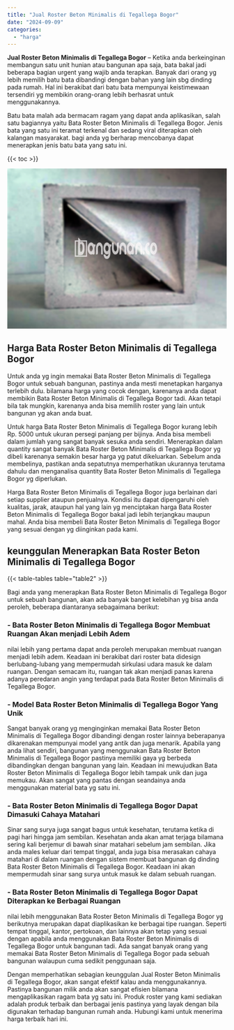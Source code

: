 ```yaml
---
title: "Jual Roster Beton Minimalis di Tegallega Bogor"
date: "2024-09-09"
categories: 
  - "harga"
---
```


**Jual Roster Beton Minimalis di Tegallega Bogor** – Ketika anda berkeinginan membangun satu unit hunian atau bangunan apa saja, bata bakal jadi beberapa bagian urgent yang wajib anda terapkan. Banyak dari orang yg lebih memilih batu bata dibandingi dengan bahan yang lain sbg dinding pada rumah. Hal ini berakibat dari batu bata mempunyai keistimewaan tersendiri yg membikin orang-orang lebih berhasrat untuk menggunakannya.

Batu bata malah ada bermacam ragam yang dapat anda aplikasikan, salah satu bagiannya yaitu Bata Roster Beton Minimalis di Tegallega Bogor. Jenis bata yang satu ini teramat terkenal dan sedang viral diterapkan oleh kalangan masyarakat. bagi anda yg berharap mencobanya dapat menerapkan jenis batu bata yang satu ini.

{{< toc >}}

![Jual Roster Beton Minimalis di Tegallega Bogor](/images/bata-roster-minimalis-05.png)

## Harga Bata Roster Beton Minimalis di Tegallega Bogor

Untuk anda yg ingin memakai Bata Roster Beton Minimalis di Tegallega Bogor untuk sebuah bangunan, pastinya anda mesti menetapkan harganya terlebih dulu. bilamana harga yang cocok dengan, karenanya anda dapat membikin Bata Roster Beton Minimalis di Tegallega Bogor tadi. Akan tetapi bila tak mungkin, karenanya anda bisa memilih roster yang lain untuk bangunan yg akan anda buat.

Untuk harga Bata Roster Beton Minimalis di Tegallega Bogor kurang lebih Rp. 5000 untuk ukuran persegi panjang per bijinya. Anda bisa membeli dalam jumlah yang sangat banyak sesuka anda sendiri. Menerapkan dalam quantity sangat banyak Bata Roster Beton Minimalis di Tegallega Bogor yg dibeli karenanya semakin besar harga yg patut dikeluarkan. Sebelum anda membelinya, pastikan anda sepatutnya memperhatikan ukurannya terutama dahulu dan menganalisa quantity Bata Roster Beton Minimalis di Tegallega Bogor yg diperlukan.

Harga Bata Roster Beton Minimalis di Tegallega Bogor juga berlainan dari setiap supplier ataupun penjualnya. Kondisi itu dapat dipengaruhi oleh kualitas, jarak, ataupun hal yang lain yg menciptakan harga Bata Roster Beton Minimalis di Tegallega Bogor bakal jadi lebih terjangkau maupun mahal. Anda bisa membeli Bata Roster Beton Minimalis di Tegallega Bogor yang sesuai dengan yg diinginkan pada kami.

## keunggulan Menerapkan Bata Roster Beton Minimalis di Tegallega Bogor

{{< table-tables table="table2" >}}

Bagi anda yang menerapkan Bata Roster Beton Minimalis di Tegallega Bogor untuk sebuah bangunan, akan ada banyak banget kelebihan yg bisa anda peroleh, beberapa diantaranya sebagaimana berikut:

### \- Bata Roster Beton Minimalis di Tegallega Bogor Membuat Ruangan Akan menjadi Lebih Adem

nilai lebih yang pertama dapat anda peroleh merupakan membuat ruangan menjadi lebih adem. Keadaan ini berakibat dari roster bata didesign berlubang-lubang yang mempermudah sirkulasi udara masuk ke dalam ruangan. Dengan semacam itu, ruangan tak akan menjadi panas karena adanya peredaran angin yang terdapat pada Bata Roster Beton Minimalis di Tegallega Bogor.

### \- Model Bata Roster Beton Minimalis di Tegallega Bogor Yang Unik

Sangat banyak orang yg menginginkan memakai Bata Roster Beton Minimalis di Tegallega Bogor dibandingi dengan roster lainnya beberapanya dikarenakan mempunyai model yang antik dan juga menarik. Apabila yang anda lihat sendiri, bangunan yang menggunakan Bata Roster Beton Minimalis di Tegallega Bogor pastinya memiliki gaya yg berbeda dibandingkan dengan bangunan yang lain. Keadaan ini mewujudkan Bata Roster Beton Minimalis di Tegallega Bogor lebih tampak unik dan juga memukau. Akan sangat yang pantas dengan seandainya anda menggunakan material bata yg satu ini.

### \- Bata Roster Beton Minimalis di Tegallega Bogor Dapat Dimasuki Cahaya Matahari

Sinar sang surya juga sangat bagus untuk kesehatan, terutama ketika di pagi hari hingga jam sembilan. Kesehatan anda akan amat terjaga bilamana sering kali berjemur di bawah sinar matahari sebelum jam sembilan. Jika anda males keluar dari tempat tinggal, anda juga bisa merasakan cahaya matahari di dalam ruangan dengan sistem membuat bangunan dg dinding Bata Roster Beton Minimalis di Tegallega Bogor. Keadaan ini akan mempermudah sinar sang surya untuk masuk ke dalam sebuah ruangan.

### \- Bata Roster Beton Minimalis di Tegallega Bogor Dapat Diterapkan ke Berbagai Ruangan

nilai lebih menggunakan Bata Roster Beton Minimalis di Tegallega Bogor yg berikutnya merupakan dapat diaplikasikan ke berbagai tipe ruangan. Seperti tempat tinggal, kantor, pertokoan, dan lainnya akan tetap yang sesuai dengan apabila anda menggunakan Bata Roster Beton Minimalis di Tegallega Bogor untuk bangunan tadi. Ada sangat banyak orang yang memakai Bata Roster Beton Minimalis di Tegallega Bogor pada sebuah bangunan walaupun cuma sedikit penggunaan saja.

Dengan memperhatikan sebagian keunggulan Jual Roster Beton Minimalis di Tegallega Bogor, akan sangat efektif kalau anda menggunakannya. Pastinya bangunan milik anda akan sangat efisien bilamana mengaplikasikan ragam bata yg satu ini. Produk roster yang kami sediakan adalah produk terbaik dan berbagai jenis pastinya yang layak dengan bila digunakan terhadap bangunan rumah anda. Hubungi kami untuk menerima harga terbaik hari ini.
